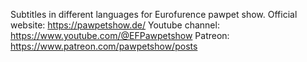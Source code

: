 Subtitles in different languages for  Eurofurence pawpet show.
Official website: https://pawpetshow.de/
Youtube channel: https://www.youtube.com/@EFPawpetshow
Patreon: https://www.patreon.com/pawpetshow/posts

